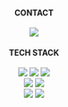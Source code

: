
<div align="center">

<H4>CONTACT</H4>

<a href="https://mail.google.com/mail/?view=cm&amp;fs=1&amp;to=wngml3098@gmail.com" target="_blank"><img src="https://img.shields.io/badge/Gmail-EA4335?style=flat-sqared&logo=Gmail&logoColor=white"/></a>

<H4>TECH STACK</H4>
<img src="https://img.shields.io/badge/HTML-000000?style=flat-sqared&logo=HTML5&logoColor=#E34F26"/></a>
<img src="https://img.shields.io/badge/CSS-000000?style=flat-sqared&logo=CSS3&logoColor=#1572B6"/></a>
<img src="https://img.shields.io/badge/JavaScript-000000?style=flat-sqared&logo=JavaScript&logoColor=#F7DF1E"/></a></br>
<img src="https://img.shields.io/badge/React-000000?style=flat-sqared&logo=React&logoColor=#ffffff"/></a>
<img src="https://img.shields.io/badge/ReactNative-000000?style=flat-sqared&logo=React&logoColor=#ffffff"/></a></br>
<img src="https://img.shields.io/badge/Vue.js-000000?style=flat-sqared&logo=Vue.js&logoColor=#ffffff"/></a>
<img src="https://img.shields.io/badge/Unity-000000?style=flat-sqared&logo=Unity&logoColor=#ffffff"/></a>
